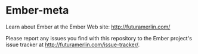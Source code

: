 # Ember-meta

Learn about Ember at the Ember Web site: http://futuramerlin.com/

Please report any issues you find with this repository to the Ember project's issue tracker at http://futuramerlin.com/issue-tracker/.
